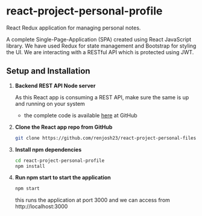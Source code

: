 # react-project-personal-profile

React Redux application for managing personal notes.

A complete Single-Page-Application (SPA) created using React JavaScript library. We have used Redux for state management and Bootstrap for styling the UI. We are interacting with a RESTful API which is protected using JWT.

## Setup and Installation

1. **Backend REST API Node server**

   As this React app is consuming a REST API, make sure the same is up and running on your system
   - the complete code is available [here](https://github.com/renjosh23/personal-profiles-api.git) at GitHub
   
2. **Clone the React app repo from GitHub**
   ```sh
   git clone https://github.com/renjosh23/react-project-personal-files.git
   ```
3. **Install npm dependencies**
   ```sh
   cd react-project-personal-profile
   npm install
   ```
4. **Run npm start to start the application**
   ```sh
   npm start
   ```
   this runs the application at port 3000 and we can access from http://localhost:3000
